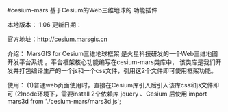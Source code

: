 #cesium-mars  基于Cesium的Web三维地球的 功能插件

本地版本： 1.06
更新日期：

官方地址：http://cesium.marsgis.cn

介绍：
	MarsGIS for Cesium三维地球框架 是火星科技研发的一个Web三维地图开发平台系统 。平台框架核心功能编写在cesium-mars类库中，
	该类库是我们开发并打包编译生产的一个js和一个css文件，引用这2个文件即可使用框架功能。


使用：
(1)普通web页面使用时，直接在Cesium库引入后引入该库css和js文件即可
(2)node环境下，需要install 2个依赖库 jquery 、Cesium 后使用
	import mars3d from './cesium-mars/mars3d.js';